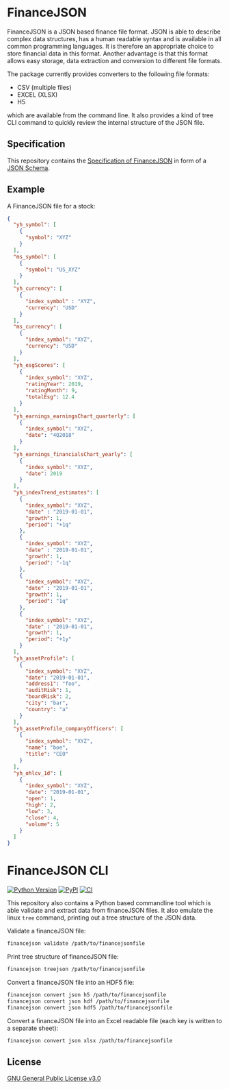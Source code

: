 # FinanceJSON

FinanceJSON is a JSON based finance file format. JSON is able to describe complex 
data structures, 
has a human readable syntax and is available in all common programming languages. 
It is therefore an 
appropriate choice to store financial data in this format. Another advantage is 
that this format allows easy storage, data extraction and conversion to different file formats. 

The package currently provides converters to the following file formats:
- CSV (multiple files)
- EXCEL (XLSX) 
- H5 

which are available from the command line. It also provides a kind of tree CLI command to quickly 
review the internal structure of the JSON file.

## Specification
This repository contains the
[Specification of 
FinanceJSON](https://github.com/tomerten/financejson/blob/master/financejson/schema.json) 
in form of a [JSON Schema](https://json-schema.org). 

## Example

A FinanceJSON file for a stock:
```json
{
  "yh_symbol": [
    {
      "symbol": "XYZ"
    }
  ],
  "ms_symbol": [
    {
      "symbol": "US_XYZ"
    }
  ],
  "yh_currency": [
    {
      "index_symbol" : "XYZ",
      "currency": "USD"
    }
  ],
  "ms_currency": [
    {
      "index_symbol": "XYZ",
      "currency": "USD"
    }
  ],
  "yh_esgScores": [
    {
      "index_symbol": "XYZ",
      "ratingYear": 2019,
      "ratingMonth": 9,
      "totalEsg": 12.4
    }
  ],
  "yh_earnings_earningsChart_quarterly": [
    {
      "index_symbol": "XYZ",
      "date": "4Q2018"
    }
  ],
  "yh_earnings_financialsChart_yearly": [
    {
      "index_symbol": "XYZ",
      "date": 2019
    }
  ],
  "yh_indexTrend_estimates": [
    {
      "index_symbol": "XYZ",
      "date" : "2019-01-01",
      "growth": 1,
      "period": "+1q"
    },
    {
      "index_symbol": "XYZ",
      "date" : "2019-01-01",
      "growth": 1,
      "period": "-1q"
    },
    {
      "index_symbol": "XYZ",
      "date" : "2019-01-01",
      "growth": 1,
      "period": "1q"
    },
    {
      "index_symbol": "XYZ",
      "date" : "2019-01-01",
      "growth": 1,
      "period": "+1y"
    }
  ],
  "yh_assetProfile": [
    {
      "index_symbol": "XYZ",
      "date": "2019-01-01",
      "address1": "foo",
      "auditRisk": 1,
      "boardRisk": 2,
      "city": "bar",
      "country": "a"
    }
  ],
  "yh_assetProfile_companyOfficers": [
    {
      "index_symbol": "XYZ",
      "name": "boe",
      "title": "CEO"
    }
  ],
  "yh_ohlcv_1d": [
    {
      "index_symbol": "XYZ",
      "date": "2019-01-01",
      "open": 1,
      "high": 2,
      "low": 3,
      "close": 4,
      "volume": 5
    }
  ]
}
```
 
 
# FinanceJSON CLI
[![Python 
Version](https://img.shields.io/pypi/pyversions/financejson)](https://pypi.org/project/financeJSON/)
[![PyPI](https://img.shields.io/pypi/v/financejson.svg)](https://pypi.org/project/financejson/)
[![CI](https://github.com/tomerten/financejson/workflows/CI/badge.svg)](https://github.com/tomerten/financejson/actions?query=workflow%3ACI)

This repository also contains a Python based commandline tool which is able 
validate and extract data from financeJSON files. It also emulate the linux ``tree``
command, printing out a tree structure of the JSON data.

Validate a financeJSON file:
```bash
financejson validate /path/to/financejsonfile
```

Print tree structure of financeJSON file:
```bash
financejson treejson /path/to/financejsonfile
```

Convert a financeJSON file into an HDF5 file:
```bash
financejson convert json h5 /path/to/financejsonfile
financejson convert json hdf /path/to/financejsonfile
financejson convert json hdf5 /path/to/financejsonfile
```

Convert a financeJSON file into an Excel readable file (each key is written
to a separate sheet):
```bash
financejson convert json xlsx /path/to/financejsonfile
```
## License
[GNU General Public License 
v3.0](https://github.com/tomerten/financejson/blob/master/LICENCE)



